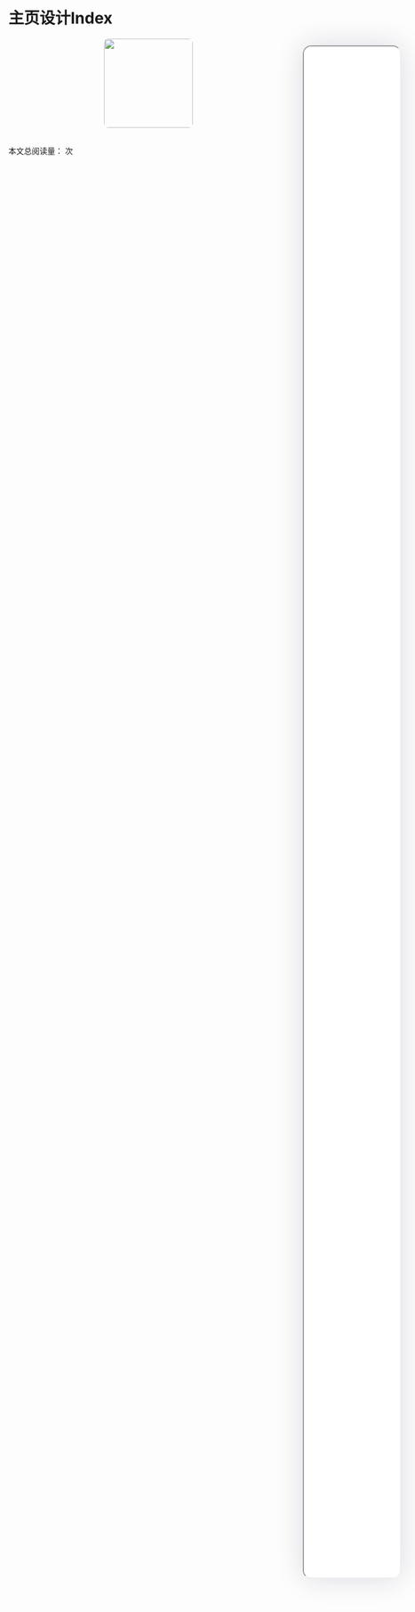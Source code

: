 <!--
 * @Descripttion: 
 * @version: V1.0
 * @Author: Xiaokang Lei
 * @email: lxk201808@163.com
 * @Date: 2022-12-02 18:01:39
 * @LastEditors: Xiaokang Lei
 * @LastEditTime: 2022-12-15 20:45:04
-->

<div class="minipre" style="width:18%; height:86%; float:right; position:fixed; right:3%;top: 4%;z-index: 99;">
    <iframe src="./h5/index.html#/pages/template/index/home/home" width="100%" height="80%" style="border-radius:15px; box-shadow:0 0 50px 0px rgb(30 0 60 / 15%);"></iframe>
</div>

# 主页设计Index

<div align=center>
  <img width="160px" style="border-radius: 5%;" src="https://s1.ax1x.com/2022/11/30/zwKDdU.jpg">
</div>

<br>

本文总阅读量：<span id="busuanzi_value_page_pv"></span> 次
